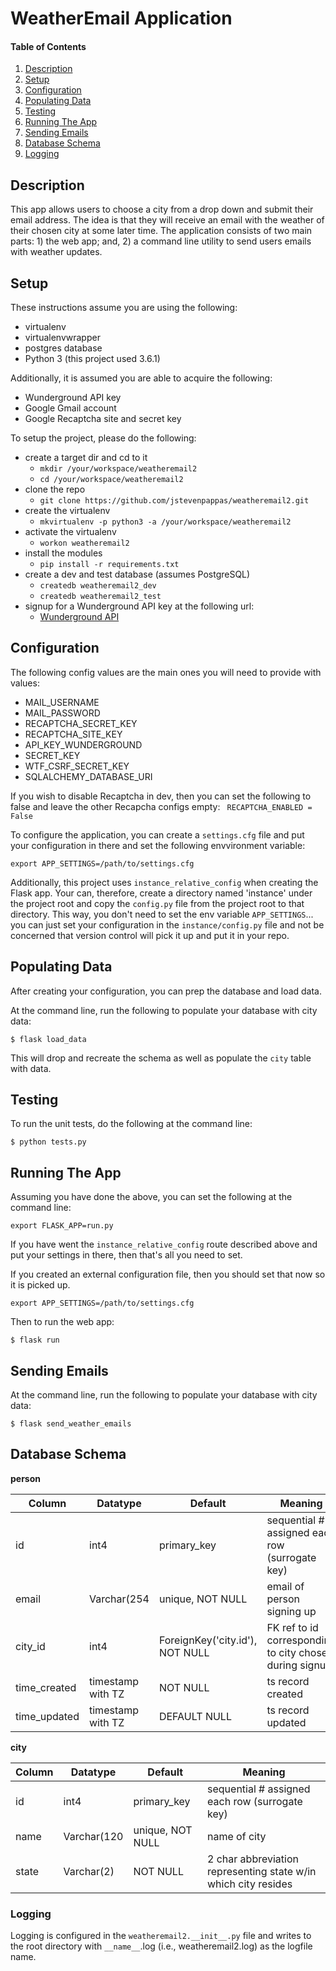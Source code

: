# WeatherEmail Application

#### Table of Contents

1. [Description](#description)
2. [Setup](#setup)
3. [Configuration](#configuration)
4. [Populating Data](#populating-data)
5. [Testing](#testing)
6. [Running The App](#running-the-app)
7. [Sending Emails](#sending-emails)
8. [Database Schema](#database-schema)
9. [Logging](#logging)

## Description

This app allows users to choose a city from a drop down and submit their email address.
The idea is that they will receive an email with the weather of their chosen city at some later time.
The application consists of two main parts: 1) the web app; and, 2) a command line utility to send users emails with weather updates.


## Setup
These instructions assume you are using the following:
* virtualenv
* virtualenvwrapper
* postgres database
* Python 3 (this project used 3.6.1)

Additionally, it is assumed you are able to acquire the following:
* Wunderground API key
* Google Gmail account
* Google Recaptcha site and secret key


To setup the project, please do the following:
* create a target dir and cd to it
    * ```mkdir /your/workspace/weatheremail2```
    * ```cd /your/workspace/weatheremail2```
* clone the repo
    * ```git clone https://github.com/jstevenpappas/weatheremail2.git```
* create the virtualenv
    * ```mkvirtualenv -p python3 -a /your/workspace/weatheremail2```
* activate the virtualenv
    * ```workon weatheremail2```
* install the modules
    * ```pip install -r requirements.txt```
* create a dev and test database (assumes PostgreSQL)
    * ```createdb weatheremail2_dev```
    * ```createdb weatheremail2_test```
* signup for a Wunderground API key at the following url:
    * [Wunderground API](https://www.wunderground.com/weather/api/)




## Configuration

The following config values are the main ones you will need to provide with values:

* MAIL_USERNAME
* MAIL_PASSWORD
* RECAPTCHA_SECRET_KEY
* RECAPTCHA_SITE_KEY
* API_KEY_WUNDERGROUND
* SECRET_KEY
* WTF_CSRF_SECRET_KEY
* SQLALCHEMY_DATABASE_URI

If you wish to disable Recaptcha in dev, then you can set the following to false and leave the other Recapcha configs empty:
``` RECAPTCHA_ENABLED = False```

To configure the application, you can create a ```settings.cfg``` file and  put your configuration in there and set the following envvironment variable:
```
export APP_SETTINGS=/path/to/settings.cfg
```

Additionally, this project uses ```instance_relative_config``` when creating the Flask app.
Your can, therefore, create a directory named 'instance' under the project root and copy the ```config.py``` file from the project root to that directory.
This way, you don't need to set the env variable ```APP_SETTINGS```...  you can just set your configuration in the ```instance/config.py```  file and not be concerned that version control will pick it up and put it in your repo.


## Populating Data

After creating your configuration, you can prep the database and load data.

At the command line, run the following to populate your database with city data:
```
$ flask load_data
```

This will drop and recreate the schema as well as populate the ```city``` table with data.


## Testing

To run the unit tests, do the following at the command line:
```
$ python tests.py
```

## Running The App
Assuming you have done the above, you can set the following at the command line:

```
export FLASK_APP=run.py
```

If you have went the ```instance_relative_config``` route described above and put your settings in there, then that's all you need to set.

If you created an external configuration file, then you should set that now so it is picked up.
```
export APP_SETTINGS=/path/to/settings.cfg
```

Then to run the web app:
```
$ flask run
```

## Sending Emails

At the command line, run the following to populate your database with city data:
```
$ flask send_weather_emails
```

## Database Schema

**person**

| Column     | Datatype | Default | Meaning |
| ---      | ---       | ---     | ---      |
|id | int4 | primary_key |  sequential # assigned each row (surrogate key)          |
|email | Varchar(254 | unique, NOT NULL  |  email of person signing up      |
|city_id | int4 | ForeignKey('city.id'), NOT NULL |  FK ref to id corresponding to city chosen during signup      |
|time_created | timestamp with TZ | NOT NULL |  ts record created    |
|time_updated | timestamp with TZ | DEFAULT NULL |  ts record updated     |


**city**

| Column     | Datatype | Default | Meaning |
| ---      | ---       | ---     | ---      |
|id | int4 | primary_key |  sequential # assigned each row (surrogate key)          |
|name | Varchar(120 | unique, NOT NULL |  name of city     |
|state | Varchar(2) | NOT NULL | 2 char abbreviation representing state w/in which city resides      |


### Logging

Logging is configured in the ```weatheremail2.__init__.py``` file and writes to the root directory with ```__name__```.log (i.e., weatheremail2.log) as the logfile name. 


